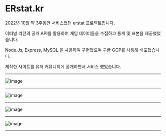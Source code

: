 # ERstat.kr

2022년 10월 약 3주동안 서비스했던 erstat 프로젝트입니다.

이터널 리턴의 공개 API를 활용하여 게임 데이터들을 수집하고 통계 및 표본을 제공했었습니다.

Node.Js, Express, MySQL 을 사용하여 구현했으며 구글 GCP를 사용해 배포했습니다.

제작한 사이트를 유저 커뮤니티에 공개하면서 서비스 했었습니다.
* * *
![image](https://github.com/ms9849/erstat_legacy/assets/65911657/a61cd99c-585d-456c-a376-2a163804ee7e)
* * *
![image](https://github.com/ms9849/erstat_legacy/assets/65911657/64af1b55-461b-4fff-8375-52f7f704feae)
* * *
![image](https://github.com/ms9849/erstat_legacy/assets/65911657/de59c3b2-4125-4c80-ae6d-6481c63c1889)
* * *
![image](https://github.com/ms9849/erstat_legacy/assets/65911657/5fbf6d40-9938-4a35-a5a5-92959b929425)
* * *



